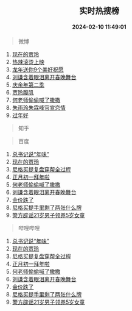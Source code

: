 <div align="center"><h2>实时热搜榜</h2><h4>2024-02-10 11:49:01</h4></div>

> 微博  

1. [现在的贾玲](https://s.weibo.com/weibo?q=%23%E7%8E%B0%E5%9C%A8%E7%9A%84%E8%B4%BE%E7%8E%B2%23&t=31&band_rank=1&Refer=top)<br />
2. [热辣滚烫上映](https://s.weibo.com/weibo?q=%E7%83%AD%E8%BE%A3%E6%BB%9A%E7%83%AB%E4%B8%8A%E6%98%A0&t=31&band_rank=2&Refer=top)<br />
3. [龙年送你9个美好祝愿](https://s.weibo.com/weibo?q=%23%E9%BE%99%E5%B9%B4%E9%80%81%E4%BD%A09%E4%B8%AA%E7%BE%8E%E5%A5%BD%E7%A5%9D%E6%84%BF%23&t=31&band_rank=3&Refer=top)<br />
4. [刘谦含着眼泪离开春晚舞台](https://s.weibo.com/weibo?q=%23%E5%88%98%E8%B0%A6%E5%90%AB%E7%9D%80%E7%9C%BC%E6%B3%AA%E7%A6%BB%E5%BC%80%E6%98%A5%E6%99%9A%E8%88%9E%E5%8F%B0%23&t=31&band_rank=4&Refer=top)<br />
5. [庆余年第二季](https://s.weibo.com/weibo?q=%E5%BA%86%E4%BD%99%E5%B9%B4%E7%AC%AC%E4%BA%8C%E5%AD%A3&t=31&band_rank=5&Refer=top)<br />
6. [贾玲腹肌](https://s.weibo.com/weibo?q=%E8%B4%BE%E7%8E%B2%E8%85%B9%E8%82%8C&t=31&band_rank=6&Refer=top)<br />
7. [何老师偷偷喊了撒撒](https://s.weibo.com/weibo?q=%23%E4%BD%95%E8%80%81%E5%B8%88%E5%81%B7%E5%81%B7%E5%96%8A%E4%BA%86%E6%92%92%E6%92%92%23&t=31&band_rank=7&Refer=top)<br />
8. [朱雨玲朱霖峰官宣恋情](https://s.weibo.com/weibo?q=%23%E6%9C%B1%E9%9B%A8%E7%8E%B2%E6%9C%B1%E9%9C%96%E5%B3%B0%E5%AE%98%E5%AE%A3%E6%81%8B%E6%83%85%23&t=31&band_rank=8&Refer=top)<br />
9. [过年好](https://s.weibo.com/weibo?q=%E8%BF%87%E5%B9%B4%E5%A5%BD&t=31&band_rank=9&Refer=top)<br />

> 知乎  


> 百度  

1. [总书记说“年味”](https://www.baidu.com/s?wd=%E6%80%BB%E4%B9%A6%E8%AE%B0%E8%AF%B4%E2%80%9C%E5%B9%B4%E5%91%B3%E2%80%9D&sa=fyb_news&rsv_dl=fyb_news)<br />
2. [现在的贾玲](https://www.baidu.com/s?wd=%E7%8E%B0%E5%9C%A8%E7%9A%84%E8%B4%BE%E7%8E%B2&sa=fyb_news&rsv_dl=fyb_news)<br />
3. [尼格买提复盘穿帮全过程](https://www.baidu.com/s?wd=%E5%B0%BC%E6%A0%BC%E4%B9%B0%E6%8F%90%E5%A4%8D%E7%9B%98%E7%A9%BF%E5%B8%AE%E5%85%A8%E8%BF%87%E7%A8%8B&sa=fyb_news&rsv_dl=fyb_news)<br />
4. [正月初一拜年啦](https://www.baidu.com/s?wd=%E6%AD%A3%E6%9C%88%E5%88%9D%E4%B8%80%E6%8B%9C%E5%B9%B4%E5%95%A6&sa=fyb_news&rsv_dl=fyb_news)<br />
5. [何老师偷偷喊了撒撒](https://www.baidu.com/s?wd=%E4%BD%95%E8%80%81%E5%B8%88%E5%81%B7%E5%81%B7%E5%96%8A%E4%BA%86%E6%92%92%E6%92%92&sa=fyb_news&rsv_dl=fyb_news)<br />
6. [刘谦含着眼泪离开春晚舞台](https://www.baidu.com/s?wd=%E5%88%98%E8%B0%A6%E5%90%AB%E7%9D%80%E7%9C%BC%E6%B3%AA%E7%A6%BB%E5%BC%80%E6%98%A5%E6%99%9A%E8%88%9E%E5%8F%B0&sa=fyb_news&rsv_dl=fyb_news)<br />
7. [金价跌了](https://www.baidu.com/s?wd=%E9%87%91%E4%BB%B7%E8%B7%8C%E4%BA%86&sa=fyb_news&rsv_dl=fyb_news)<br />
8. [尼格买提手里剩了两张什么牌](https://www.baidu.com/s?wd=%E5%B0%BC%E6%A0%BC%E4%B9%B0%E6%8F%90%E6%89%8B%E9%87%8C%E5%89%A9%E4%BA%86%E4%B8%A4%E5%BC%A0%E4%BB%80%E4%B9%88%E7%89%8C&sa=fyb_news&rsv_dl=fyb_news)<br />
9. [警方辟谣21岁男子领养5岁女童](https://www.baidu.com/s?wd=%E8%AD%A6%E6%96%B9%E8%BE%9F%E8%B0%A321%E5%B2%81%E7%94%B7%E5%AD%90%E9%A2%86%E5%85%BB5%E5%B2%81%E5%A5%B3%E7%AB%A5&sa=fyb_news&rsv_dl=fyb_news)<br />

> 哔哩哔哩  

1. [总书记说“年味”](https://www.baidu.com/s?wd=%E6%80%BB%E4%B9%A6%E8%AE%B0%E8%AF%B4%E2%80%9C%E5%B9%B4%E5%91%B3%E2%80%9D&sa=fyb_news&rsv_dl=fyb_news)<br />
2. [现在的贾玲](https://www.baidu.com/s?wd=%E7%8E%B0%E5%9C%A8%E7%9A%84%E8%B4%BE%E7%8E%B2&sa=fyb_news&rsv_dl=fyb_news)<br />
3. [尼格买提复盘穿帮全过程](https://www.baidu.com/s?wd=%E5%B0%BC%E6%A0%BC%E4%B9%B0%E6%8F%90%E5%A4%8D%E7%9B%98%E7%A9%BF%E5%B8%AE%E5%85%A8%E8%BF%87%E7%A8%8B&sa=fyb_news&rsv_dl=fyb_news)<br />
4. [正月初一拜年啦](https://www.baidu.com/s?wd=%E6%AD%A3%E6%9C%88%E5%88%9D%E4%B8%80%E6%8B%9C%E5%B9%B4%E5%95%A6&sa=fyb_news&rsv_dl=fyb_news)<br />
5. [何老师偷偷喊了撒撒](https://www.baidu.com/s?wd=%E4%BD%95%E8%80%81%E5%B8%88%E5%81%B7%E5%81%B7%E5%96%8A%E4%BA%86%E6%92%92%E6%92%92&sa=fyb_news&rsv_dl=fyb_news)<br />
6. [刘谦含着眼泪离开春晚舞台](https://www.baidu.com/s?wd=%E5%88%98%E8%B0%A6%E5%90%AB%E7%9D%80%E7%9C%BC%E6%B3%AA%E7%A6%BB%E5%BC%80%E6%98%A5%E6%99%9A%E8%88%9E%E5%8F%B0&sa=fyb_news&rsv_dl=fyb_news)<br />
7. [金价跌了](https://www.baidu.com/s?wd=%E9%87%91%E4%BB%B7%E8%B7%8C%E4%BA%86&sa=fyb_news&rsv_dl=fyb_news)<br />
8. [尼格买提手里剩了两张什么牌](https://www.baidu.com/s?wd=%E5%B0%BC%E6%A0%BC%E4%B9%B0%E6%8F%90%E6%89%8B%E9%87%8C%E5%89%A9%E4%BA%86%E4%B8%A4%E5%BC%A0%E4%BB%80%E4%B9%88%E7%89%8C&sa=fyb_news&rsv_dl=fyb_news)<br />
9. [警方辟谣21岁男子领养5岁女童](https://www.baidu.com/s?wd=%E8%AD%A6%E6%96%B9%E8%BE%9F%E8%B0%A321%E5%B2%81%E7%94%B7%E5%AD%90%E9%A2%86%E5%85%BB5%E5%B2%81%E5%A5%B3%E7%AB%A5&sa=fyb_news&rsv_dl=fyb_news)<br />
